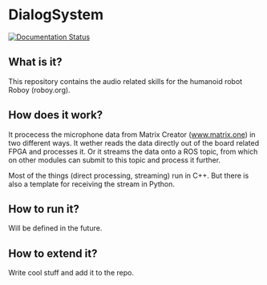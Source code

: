 # DialogSystem
[![Documentation Status](https://readthedocs.org/projects/roboy-audio/badge/?version=doxy_setup)](http://roboy-audio.readthedocs.io/en/doxy_setup/)

## What is it?

This repository contains the audio related skills for the humanoid robot Roboy (roboy.org).

## How does it work?

It procecess the microphone data from Matrix Creator (www.matrix.one) in two different ways. It wether reads the data directly out of the board related FPGA and processes it. Or it streams the data onto a ROS topic, from which on other modules can submit to this topic and process it further.

Most of the things (direct processing, streaming) run in C++. But there is also a template for receiving the stream in Python.

## How to run it?

Will be defined in the future.

## How to extend it?

Write cool stuff and add it to the repo.
